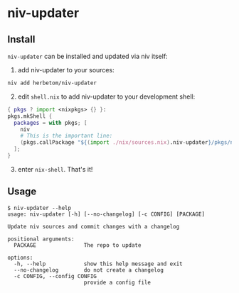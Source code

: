 # niv-updater

## Install

`niv-updater` can be installed and updated via niv itself:

1. add niv-updater to your sources:

```bash
niv add herbetom/niv-updater
```

2. edit `shell.nix` to add niv-updater to your development shell:


```nix
{ pkgs ? import <nixpkgs> {} }:
pkgs.mkShell {
  packages = with pkgs; [
    niv
    # This is the important line:
    (pkgs.callPackage "${(import ./nix/sources.nix).niv-updater}/pkgs/niv-updater.nix" {})
  ];
}
```

3. enter `nix-shell`. That's it!


## Usage

```
$ niv-updater --help
usage: niv-updater [-h] [--no-changelog] [-c CONFIG] [PACKAGE]

Update niv sources and commit changes with a changelog

positional arguments:
  PACKAGE               The repo to update

options:
  -h, --help            show this help message and exit
  --no-changelog        do not create a changelog
  -c CONFIG, --config CONFIG
                        provide a config file
```
